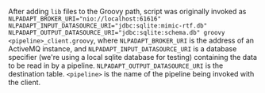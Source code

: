 After adding `lib` files to the Groovy path, script was originally invoked as `NLPADAPT_BROKER_URI="nio://localhost:61616" NLPADAPT_INPUT_DATASOURCE_URI="jdbc:sqlite:mimic-rtf.db" NLPADAPT_OUTPUT_DATASOURCE_URI="jdbc:sqlite:schema.db" groovy <pipeline>_client.groovy`, where `NLPADAPT_BROKER_URI` is the address of an ActiveMQ instance, and `NLPADAPT_INPUT_DATASOURCE_URI` is a database specifier (we're using a local sqlite database for testing) containing the data to be read in by a pipeline. `NLPADAPT_OUTPUT_DATASOURCE_URI` is the destination table. `<pipeline>` is the name of the pipeline being invoked with the client.
